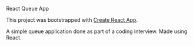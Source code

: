 React Queue App

This project was bootstrapped with [Create React App](https://github.com/facebook/create-react-app).

A simple queue application done as part of a coding interview. Made using React.

